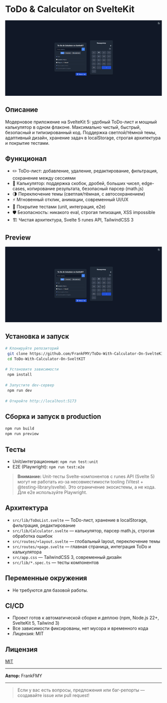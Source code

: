 # ToDo & Calculator on SvelteKit

![Preview](preview.png)

## Описание

Модерновое приложение на SvelteKit 5: удобный ToDo-лист и мощный калькулятор в одном флаконе. Максимально чистый, быстрый, безопасный и типизированный код. Поддержка светлой/тёмной темы, адаптивный дизайн, хранение задач в localStorage, строгая архитектура и покрытие тестами.

## Функционал

- ✏️ ToDo-лист: добавление, удаление, редактирование, фильтрация, сохранение между сессиями
- 🧮 Калькулятор: поддержка скобок, дробей, больших чисел, edge-cases, копирование результата, безопасный парсер (math.js)
- 🌗 Переключение темы (светлая/тёмная, с автосохранением)
- ⚡️ Мгновенный отклик, анимации, современный UI/UX
- 🧪 Покрытие тестами (unit, интеграция, e2e)
- 🛡️ Безопасность: никакого eval, строгая типизация, XSS impossible
- 🏗️ Чистая архитектура, Svelte 5 runes API, TailwindCSS 3

## Preview

![Preview](preview.png)

## Установка и запуск

```bash
# Клонируйте репозиторий
 git clone https://github.com/FrankFMY/ToDo-With-Calculator-On-SvelteKIT.git
 cd ToDo-With-Calculator-On-SveltKIT

# Установите зависимости
 npm install

# Запустите dev-сервер
 npm run dev

# Откройте http://localhost:5173
```

## Сборка и запуск в production

```bash
npm run build
npm run preview
```

## Тесты

- Unit/интеграционные: `npm run test:unit`
- E2E (Playwright): `npm run test:e2e`

> **Внимание:**
> Unit-тесты Svelte-компонентов с runes API (Svelte 5) могут не работать из-за несовместимости tooling (Vitest + @testing-library/svelte). Это ограничение экосистемы, а не кода. Для e2e используйте Playwright.

## Архитектура

- `src/lib/ToDoList.svelte` — ToDo-лист, хранение в localStorage, фильтрация, редактирование
- `src/lib/Calculator.svelte` — калькулятор, парсер math.js, строгая обработка ошибок
- `src/routes/+layout.svelte` — глобальный layout, переключение темы
- `src/routes/+page.svelte` — главная страница, интеграция ToDo и калькулятора
- `src/app.css` — TailwindCSS 3, современный дизайн
- `src/lib/*.spec.ts` — тесты компонентов

## Переменные окружения

- Не требуются для базовой работы.

## CI/CD

- Проект готов к автоматической сборке и деплою (npm, Node.js 22+, SvelteKit 5, Tailwind 3)
- Все зависимости фиксированы, нет мусора и временного кода
- Лицензия: MIT

## Лицензия

[MIT](./LICENSE)

---

**Автор:** FrankFMY

---

> Если у вас есть вопросы, предложения или баг-репорты — создавайте issue или pull request!
